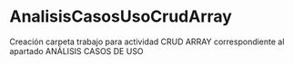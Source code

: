 # AnalisisCasosUsoCrudArray
 
Creación carpeta trabajo para actividad CRUD ARRAY correspondiente al apartado ANÁLISIS CASOS DE USO
